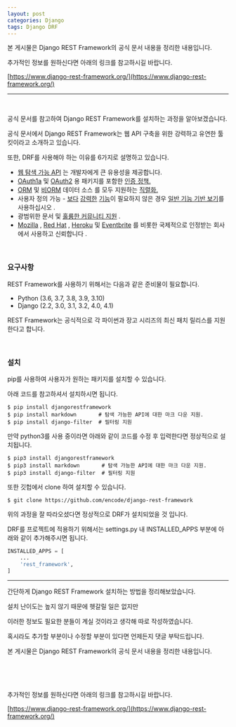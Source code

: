 ```yaml
---
layout: post
categories: Django
tags: Django DRF
---
```


본 게시물은 Django REST Framework의 공식 문서 내용을 정리한 내용입니다.

추가적인 정보를 원하신다면 아래의 링크를 참고하시길 바랍니다.

[https://www.django-rest-framework.org/](https://www.django-rest-framework.org/)

---

<br/>

공식 문서를 참고하여 Django REST Framework를 설치하는 과정을 알아보겠습니다.

공식 문서에서 Django REST Framework는 웹 API 구축을 위한 강력하고 유연한 툴킷이라고 소개하고 있습니다.

또한, DRF를 사용해야 하는 이유를 6가지로 설명하고 있습니다.

- [웹 탐색 ​​가능 API](https://restframework.herokuapp.com/) 는 개발자에게 큰 유용성을 제공합니다.
- [OAuth1a](https://www.django-rest-framework.org/api-guide/authentication/#django-rest-framework-oauth) 및 [OAuth2](https://www.django-rest-framework.org/api-guide/authentication/#django-oauth-toolkit) 용 패키지를 포함한 [인증 정책.](https://www.django-rest-framework.org/api-guide/authentication/)
- [ORM](https://www.django-rest-framework.org/api-guide/serializers#modelserializer) 및 [비ORM](https://www.django-rest-framework.org/api-guide/serializers#serializers) 데이터 소스 를 모두 지원하는 [직렬화.](https://www.django-rest-framework.org/api-guide/serializers/)
- 사용자 정의 가능 - [보다](https://www.django-rest-framework.org/api-guide/generic-views/) [강력한](https://www.django-rest-framework.org/api-guide/viewsets/) [기능](https://www.django-rest-framework.org/api-guide/routers/)이 필요하지 않은 경우 [일반 기능 기반 보기](https://www.django-rest-framework.org/api-guide/views#function-based-views)를 사용하십시오 .
- 광범위한 문서 및 [훌륭한 커뮤니티 지원](https://groups.google.com/forum/?fromgroups#!forum/django-rest-framework) .
- [Mozilla](https://www.mozilla.org/en-US/about/) , [Red Hat](https://www.redhat.com/) , [Heroku](https://www.heroku.com/) 및 [Eventbrite](https://www.eventbrite.co.uk/about/) 를 비롯한 국제적으로 인정받는 회사에서 사용하고 신뢰합니다 .

<br/>

### 요구사항

REST Framework를 사용하기 위해서는 다음과 같은 준비물이 필요합니다.

- Python (3.6, 3.7, 3.8, 3.9, 3.10)
- Django (2.2, 3.0, 3.1, 3.2, 4.0, 4.1)

REST Framework는 공식적으로 각 파이썬과 장고 시리즈의 최신 패치 릴리스를 지원한다고 합니다.

<br/>

### 설치

pip를 사용하여 사용자가 원하는 패키지를 설치할 수 있습니다.

아래 코드를 참고하셔서 설치하시면 됩니다.

```shell
$ pip install djangorestframework
$ pip install markdown       # 탐색 가능한 API에 대한 마크 다운 지원.
$ pip install django-filter  # 필터링 지원
```

만약 python3를 사용 중이라면 아래와 같이 코드를 수정 후 입력한다면 정상적으로 설치됩니다.

```shell
$ pip3 install djangorestframework
$ pip3 install markdown       # 탐색 가능한 API에 대한 마크 다운 지원.
$ pip3 install django-filter  # 필터링 지원
```

또한 깃헙에서 clone 하여 설치할 수 있습니다.

```shell
$ git clone https://github.com/encode/django-rest-framework
```

위의 과정을 잘 따라오셨다면 정상적으로 DRF가 설치되었을 것 입니다.

DRF를 프로젝트에 적용하기 위해서는 settings.py 내 INSTALLED_APPS 부분에 아래와 같이 추가해주시면 됩니다.

```python
INSTALLED_APPS = [
    ...
    'rest_framework',
]
```

---

간단하게 Django REST Framework 설치하는 방법을 정리해보았습니다.

설치 난이도는 높지 않기 때문에 헷갈릴 일은 없지만

이러한 정보도 필요한 분들이 계실 것이라고 생각해 따로 작성하였습니다.

혹시라도 추가할 부분이나 수정할 부분이 있다면 언제든지 댓글 부탁드립니다.

본 게시물은 Django REST Framework의 공식 문서 내용을 정리한 내용입니다.

<br/>
<br/>
<br/>

추가적인 정보를 원하신다면 아래의 링크를 참고하시길 바랍니다.

[https://www.django-rest-framework.org/](https://www.django-rest-framework.org/)
